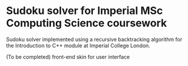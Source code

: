 # Sudoku solver for Imperial MSc Computing Science coursework 

Sudoku solver implemented using a recursive backtracking algorithm for the Introduction to C++ module at Imperial College London. 

(To be completed) front-end skin for user interface 
